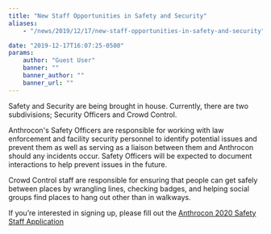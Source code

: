 ```yaml
---
title: "New Staff Opportunities in Safety and Security"
aliases:
    - "/news/2019/12/17/new-staff-opportunities-in-safety-and-security"

date: "2019-12-17T16:07:25-0500"
params:
    author: "Guest User"
    banner: ""
    banner_author: ""
    banner_url: ""
---
```


Safety and Security are being brought in house. Currently, there are two subdivisions; Security Officers and Crowd Control.

Anthrocon's Safety Officers are responsible for working with law enforcement and facility security personnel to identify potential issues and prevent them as well as serving as a liaison between them and Anthrocon should any incidents occur. Safety Officers will be expected to document interactions to help prevent issues in the future.

Crowd Control staff are responsible for ensuring that people can get safely between places by wrangling lines, checking badges, and helping social groups find places to hang out other than in walkways.

If you’re interested in signing up, please fill out the [Anthrocon 2020 Safety Staff Application](https://docs.google.com/forms/d/e/1FAIpQLSfCVsjhfdaBVj_I55zxhYYObWJl23B6oQZQeTsiGVMYLnO8Bg/viewform)
